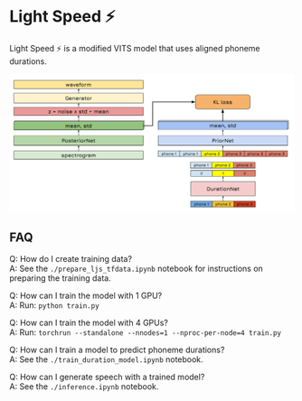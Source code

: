 # Light Speed ⚡
Light Speed ⚡ is a modified VITS model that uses aligned phoneme durations.

![network diagram](net.svg)

## FAQ

Q: How do I create training data?  
A: See the `./prepare_ljs_tfdata.ipynb` notebook for instructions on preparing the training data.

Q: How can I train the model with 1 GPU?  
A: Run: `python train.py`

Q: How can I train the model with 4 GPUs?  
A: Run: `torchrun --standalone --nnodes=1 --nproc-per-node=4 train.py`

Q: How can I train a model to predict phoneme durations?  
A: See the `./train_duration_model.ipynb` notebook.

Q: How can I generate speech with a trained model?  
A: See the `./inference.ipynb` notebook.

